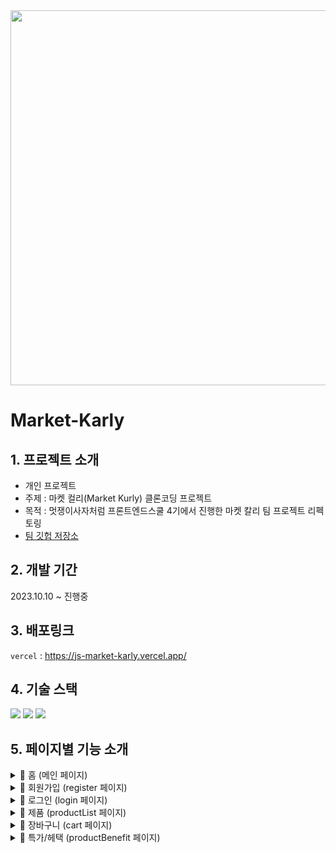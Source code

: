   <img src="https://github.com/HYBEN09/JS-Market-Karly/assets/104710243/bcae301c-72aa-4e21-a44d-0287d1ad2ff0" width="900" height="600">
  
# Market-Karly

## 1. 프로젝트 소개

- 개인 프로젝트
- 주제 : 마켓 컬리(Market Kurly) 클론코딩 프로젝트
- 목적 : 멋쟁이사자처럼 프론트엔드스쿨 4기에서 진행한 마켓 칼리 팀 프로젝트 리펙토링
- [팀 깃헙 저장소](https://github.com/likelion-LAB12-VainillaProject/market-karly)

## 2. 개발 기간
2023.10.10 ~ 진행중

## 3. 배포링크
`vercel` : https://js-market-karly.vercel.app/


## 4. 기술 스택 
<div>
  <img src="https://img.shields.io/badge/html5-E34F26?style=for-the-badge&logo=html5&logoColor=white">
<img src="https://img.shields.io/badge/css3-1572B6?style=for-the-badge&logo=css3&logoColor=white">
<img src="https://img.shields.io/badge/javascript-F7DF1E?style=for-the-badge&logo=javascript&logoColor=black">
</div>

## 5. 페이지별 기능 소개
<details>
  <summary>📃 홈 (메인 페이지) </summary>
  <table>
    <tr>
      <td width="300">
        <h4>✅ 상단 헤더 베너 </h4>
        <h5> 상단 배너 닫는 기능</h5>
        <p>1) 닫기 버튼 클릭시 상단 배너의 display 스타일 속성을 'none'으로 설정하여, 배너를 화면에서 숨김</p>
      </td>
      <td width="700">
        <img src="https://github.com/HYBEN09/JS-Market-Karly/assets/104710243/47a29fa7-6939-466a-a2d7-8c629b6ad088"/>
      </td>        
    </tr>
    <tr>
      <td width="300">
        <h4>✅ 상단 헤더의 메뉴 </h4>
         <h5>드롭다운 메뉴의 표시와 숨김을 제어하는 기능</h5>
        <p>1) 클로저(closure)를 이용하여 자신의 스코프에 있는 isEnter 변수의 상태를 기억하고 변경</p>
        <p>2) 'mouseover'와 'focus' 이벤트 발생 시에는 handler 함수가 실행되도록 설정, 'mouseout'와 'blur' 이벤트 발생 시에도 동일하게 처리</p>
      </td>
      <td width="700">
           <img src="https://github.com/HYBEN09/JS-Market-Karly/assets/104710243/e657e58d-f59e-416d-a623-345e583ce78c"/>   
      </td>       
    </tr>
    <tr>
      <td width="300">
         <h4>✅ 메인 케로셀</h4>
         <h5>Swiper를 사용하여 슬라이더를 생성</h5>
        <p>1) 다음'과 '이전' 버튼을 사용하여 다음/이전 슬라이더 보여주기</p>
      </td>
      <td width="700">
        <img src="https://github.com/HYBEN09/JS-Market-Karly/assets/104710243/2c75f8bd-65d2-4e5c-9062-d42845234a94"/>   
      </td>        
    </tr>
   </table>
</details>

<details>
  <summary>📃 회원가입 (register 페이지)</summary>
  <table>
    <tr>
      <td width="400">
        <h4> ✅ 회원가입 하기</h4>
        <p>1)아이디, 비밀번호, 이메일, 휴대폰 번호 등 각 필드마다 정규 표현식을 사용하여 입력 형식이 올바른지 확인</p>
        <p>2)이벤트 핸들링을 사용하여 사용자가 입력한 정보의 유효성을 실시간으로 검사 <br/> 
          - 'input' 이벤트는 사용자가 폼 필드에 값을 입력할 때마다 발생 <br/> 
          - 각 폼 필드에 대해 조건을 만족하는지 확인하고, 그렇지 않으면 오류 메시지를 보여주고 해당 필드의 테두리 색상을 변경 <br/> 
          - 모든 유효성 검사를 통과하면 해당 필드 테두리 색상을 파란색으로 변경하고 오류 메시지를 제거</p>
      </td>
      <td width="600">
          <img src="https://github.com/HYBEN09/JS-Market-Karly/assets/104710243/d579da55-accf-4c8c-9b42-d2fba121f80b"/>
      </td>        
    </tr>
    <tr>
      <td width="400">
        <h4>✅ 회원가입 하기</h4>
        <p>1) 전체 동의 체크박스 기능</p>
        <p>2) Daum Postcode 서비스를 활용하여 주소검색 창 띄우기(daum API)</p>
        <p>3) 회원가입 완료시 이름 로컬 스토리지에 저장 </p>
      </td>
      <td width="600">
             <img src="https://github.com/HYBEN09/JS-Market-Karly/assets/104710243/bb225574-8c0d-4a43-b13a-e3e75f9c55dd"/>   
      </td>  
    </tr>
  </table>
</details>

<details>
  <summary>📃 로그인 (login 페이지)</summary>
  <table>
    <tr>
      <td width="500">
        <h4> ✅ 로그인 하기</h4>
        <h5>로그인 버튼을 클릭했을 때 사용자가 입력한 아이디와 비밀번호를 검사하여 로그인 과정을 처리</h5>
        <p>1)로컬 스토리지에 저장된 사용자 정보가 없거나, 저장된 아이디나 비밀번호가 입력한 값과 일치하지 않으면 '로그인 실패' 메시지를 보여주기 </p>
        <p>2)모든 검사를 통과하면 '로그인 성공' 메시지를 보여주고 홈 페이지('/')로 이동 </p>
      </td>
      <td width="500">
          <img src="https://github.com/HYBEN09/JS-Market-Karly/assets/104710243/55509d94-3849-4420-a5c7-e1d1bce3c9d6"/>
      </td>        
    </tr>
    <tr>
      <td width="500">
        <h4>✅ 로그인 하기</h4>
         <h5>페이지가 로드될 때 로그인 상태를 확인하고, 해당 상태에 따라 화면의 내용을 업데이트하는 기능</h5>
        <p>1) 로컬 스토리지에서 사용자 정보를 가져오기</p>
        <p>2) 사용자 정보가 있다면, "로그인"과 "회원가입" 링크의 텍스트를 각각 사용자 이름과 "로그아웃"으로 변경</p>
         <p>2)로그아웃을 하면 로컬 스토리지에서 사용자 정보를 삭제</p>
      </td>
      <td width="500">
          <img src="https://github.com/HYBEN09/JS-Market-Karly/assets/104710243/153beb16-ef7f-4a6d-9f78-0349c748f27a"/>   
      </td>        
    </tr>
  </table>
</details>

<details>
  <summary>📃 제품 (productList 페이지)</summary>
  <table>
    <tr>
      <td width="500">
        <h4> ✅ 제품 메뉴 드롭다운 </h4>
        <h5> 메뉴 클릭에 따른 토글 기능을 구현 </h5>
        <p>1)메뉴 클릭에 따라 해당 메뉴 아이템과 관련 리스트를 표시하거나 숨기는 토글 기능을 구현 </p>
        <p>2)이벤트 리스너를 사용하여 각 토글 버튼이 클릭되었을 때 동작하도록 설정 </p>
      </td>
      <td width="500">
          <img src="https://github.com/HYBEN09/JS-Market-Karly/assets/104710243/d8d70280-ace7-4d6b-a83a-94729c83d21a"/>
      </td>        
    </tr>
    <tr>
      <td width="500">
        <h4> ✅ 제품 나열</h4>
        <h5> 제품 리스트를 동적으로 생성 </h5>
        <p>1) JSON Server 설정 및 실행 </p>
        <p>2)fetch를 사용하여 상품 데이터 요청 및 수신</p>
				<p>3)불러온 상품 데이터(JSON 형태)은 웹 페이지에 동적으로 나열</p>
				<p>4)불러온 상품 데이터는 웹 페이지에 동적으로 나열되기 위해 HTML로 변환되고 화면에 표시</p>
      </td>
      <td width="500">
          <img src="https://github.com/HYBEN09/JS-Market-Karly/assets/104710243/c81ffd41-2e2f-499a-bffa-1308f4de0c21"/>
      </td>
    </tr>
		<tr>
      <td width="500">
        <h4> ✅ 장바구니 팝업</h4>
        <h5> 장바구니 팝업을 동적으로 생성 </h5>
         <p>1)선택한 상품(item)에 대한 정보를 받아서 장바구니 팝업 HTML을 생성하고 화면에 추가 </p>
         <p>2)'취소' 버튼 클릭 시 장바구니 팝업 닫기</p>
				 <p>3) 클릭한 상품 정보를 받아서, 해당 팝업의 내용(상품 이름, 가격 등)을 갱신</p> 
				 <p>4)'+' 버튼 클릭 시 상품 개수가 증가하며 '-' 버튼 클릭 시 상품 개수가 감소</p>
		 	 	 <p>3)  특정 상품을 선택하여 '장바구니' 버튼을 클릭시 그 정보를 로컬 스토리지에 저장</p> 
      </td>
      <td width="500">
          <img src="https://github.com/HYBEN09/JS-Market-Karly/assets/104710243/f59e9eee-b60b-46e1-ba53-3c561e6fdfe2"/>
      </td>        
    </tr>
  </table>
</details>

<details>
  <summary>📃 장바구니 (cart 페이지)</summary>
  <table>
    <tr>
      <td width="500">
        <h4> ✅ 장바구니 상품 추가 </h4>
        <p>1)상품 페이지에서 '장바구니에 담기' 버튼을 클릭하면, 해당 상품의 정보가 localStorage의 'cart' 항목에 JSON 형태로 저장 </p>
        <p>2)localStorage에서 'cart' 항목의 값을 가져와 파싱 후, 각 아이템에 대해 createCartItemHTML 함수를 호출하여 HTML 생성하고 화면에 추가 </p>
      </td>
      <td width="500">
          <img src="https://github.com/HYBEN09/JS-Market-Karly/assets/104710243/b03d0e54-5c4f-4a6f-becd-20afd9d7b824"/>
      </td>        
    </tr>
    <tr>
      <td width="500">
        <h4> ✅ 상품 수량 조정 / 삭제</h4>
        <p>1) 장바구니에 담긴 상품의 수량을 증가하거나 감소 </p>
        <p>2) localStorage에 저장된 상품 데이터의 수량을 변경 </p>
        <p>3)'삭제' 버튼을 클릭하면 해당 상품이 장바구니 목록에서 제거</p>
        <p>4) localStorage에 저장된 상품 데이터를 삭제 </p>
      </td>
      <td width="500">
          <img src="https://github.com/HYBEN09/JS-Market-Karly/assets/104710243/aa1db082-a8cc-45e5-b901-4182a85e8f8a"/>
      </td>
    </tr>
  </table>
</details>


<details>
  <summary>📃 특가/헤택 (productBenefit 페이지) </summary>
  <table>
    <tr>
      <td width="300">
        <h4>✅ 특가/헤택 </h4>
        <h5> 특가/헤택 베너</h5>
      </td>
      <td width="700">
        <img src="https://github.com/HYBEN09/JS-Market-Karly/assets/104710243/61bc1d9c-7fe7-48a3-a279-dffc8b9478ef"/>
      </td>        
    </tr>
   </table>
</details>






